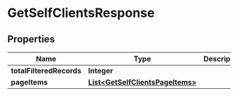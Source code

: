 # GetSelfClientsResponse

## Properties
Name | Type | Description | Notes
------------ | ------------- | ------------- | -------------
**totalFilteredRecords** | **Integer** |  |  [optional]
**pageItems** | [**List&lt;GetSelfClientsPageItems&gt;**](GetSelfClientsPageItems.md) |  |  [optional]
